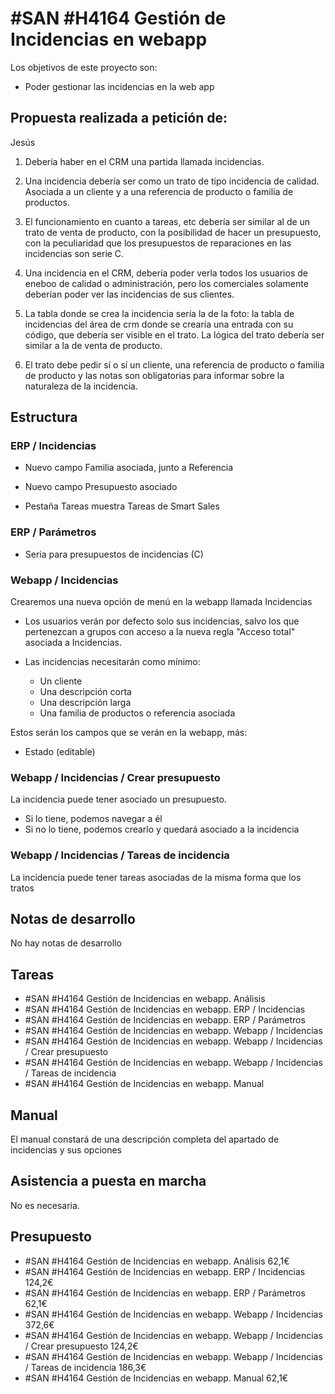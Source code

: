 # #SAN #H4164 Gestión de Incidencias en webapp

Los objetivos de este proyecto son:
+ Poder gestionar las incidencias en la web app

## Propuesta realizada a petición de:
Jesús

1. Debería haber en el CRM una partida llamada incidencias.

2. Una incidencia debería ser como un trato de tipo incidencia de calidad. Asociada a un cliente y a una referencia de producto o familia de productos.

3. El funcionamiento en cuanto a tareas, etc debería ser similar al de un trato de venta de producto, con la posibilidad de hacer un presupuesto, con la peculiaridad que los presupuestos de reparaciones en las incidencias son serie C.

4. Una incidencia en el CRM, debería poder verla todos los usuarios de eneboo de calidad o administración, pero los comerciales solamente deberían poder ver las incidencias de sus clientes.

5. La tabla donde se crea la incidencia sería la de la foto: la tabla de incidencias del área de crm donde se crearía una entrada con su código, que debería ser visible en el trato. La lógica del trato debería ser similar a la de venta de producto.

6. El trato debe pedir sí o sí un cliente, una referencia de producto o familia de producto y las notas son obligatorias para informar sobre la naturaleza de la incidencia.

## Estructura

### ERP / Incidencias
+ Nuevo campo Familia asociada, junto a Referencia
+ Nuevo campo Presupuesto asociado

+ Pestaña Tareas muestra Tareas de Smart Sales

### ERP / Parámetros
+ Seria para presupuestos de incidencias (C)

### Webapp / Incidencias
Crearemos una nueva opción de menú en la webapp llamada Incidencias
+ Los usuarios verán por defecto solo sus incidencias, salvo los que pertenezcan a grupos con acceso a la nueva regla "Acceso total" asociada a Incidencias.

+ Las incidencias necesitarán como mínimo:
    + Un cliente
    + Una descripción corta
    + Una descripción larga
    + Una familia de productos o referencia asociada

Estos serán los campos que se verán en la webapp, más:
+ Estado (editable)

### Webapp / Incidencias / Crear presupuesto
La incidencia puede tener asociado un presupuesto.
+ Si lo tiene, podemos navegar a él
+ Si no lo tiene, podemos crearlo y quedará asociado a la incidencia

### Webapp / Incidencias / Tareas de incidencia
La incidencia puede tener tareas asociadas de la misma forma que los tratos

## Notas de desarrollo
No hay notas de desarrollo

## Tareas
* #SAN #H4164 Gestión de Incidencias en webapp. Análisis
* #SAN #H4164 Gestión de Incidencias en webapp. ERP / Incidencias
* #SAN #H4164 Gestión de Incidencias en webapp. ERP / Parámetros
* #SAN #H4164 Gestión de Incidencias en webapp. Webapp / Incidencias
* #SAN #H4164 Gestión de Incidencias en webapp. Webapp / Incidencias / Crear presupuesto
* #SAN #H4164 Gestión de Incidencias en webapp. Webapp / Incidencias / Tareas de incidencia
* #SAN #H4164 Gestión de Incidencias en webapp. Manual

## Manual
El manual constará de una descripción completa del apartado de incidencias y sus opciones

## Asistencia a puesta en marcha
No es necesaria.

## Presupuesto
* #SAN #H4164 Gestión de Incidencias en webapp. Análisis 62,1€
* #SAN #H4164 Gestión de Incidencias en webapp. ERP / Incidencias 124,2€
* #SAN #H4164 Gestión de Incidencias en webapp. ERP / Parámetros 62,1€
* #SAN #H4164 Gestión de Incidencias en webapp. Webapp / Incidencias 372,6€
* #SAN #H4164 Gestión de Incidencias en webapp. Webapp / Incidencias / Crear presupuesto 124,2€
* #SAN #H4164 Gestión de Incidencias en webapp. Webapp / Incidencias / Tareas de incidencia 186,3€
* #SAN #H4164 Gestión de Incidencias en webapp. Manual 62,1€
